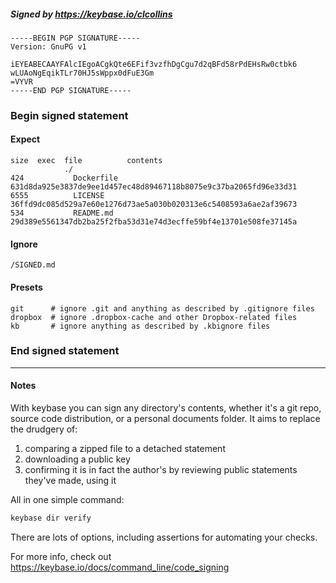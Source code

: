 ##### Signed by https://keybase.io/clcollins
```
-----BEGIN PGP SIGNATURE-----
Version: GnuPG v1

iEYEABECAAYFAlcIEgoACgkQte6EFif3vzfhDgCgu7d2qBFd58rPdEHsRw0ctbk6
wLUAoNgEqikTLr70HJ5sWppx0dFuE3Gm
=VYVR
-----END PGP SIGNATURE-----

```

<!-- END SIGNATURES -->

### Begin signed statement 

#### Expect

```
size  exec  file          contents                                                        
            ./                                                                            
424           Dockerfile  631d8da925e3837de9ee1d457ec48d89467118b8075e9c37ba2065fd96e33d31
6555          LICENSE     36ffd9dc085d529a7e60e1276d73ae5a030b020313e6c5408593a6ae2af39673
534           README.md   29d389e5561347db2ba25f2fba53d31e74d3ecffe59bf4e13701e508fe37145a
```

#### Ignore

```
/SIGNED.md
```

#### Presets

```
git      # ignore .git and anything as described by .gitignore files
dropbox  # ignore .dropbox-cache and other Dropbox-related files    
kb       # ignore anything as described by .kbignore files          
```

<!-- summarize version = 0.0.9 -->

### End signed statement

<hr>

#### Notes

With keybase you can sign any directory's contents, whether it's a git repo,
source code distribution, or a personal documents folder. It aims to replace the drudgery of:

  1. comparing a zipped file to a detached statement
  2. downloading a public key
  3. confirming it is in fact the author's by reviewing public statements they've made, using it

All in one simple command:

```bash
keybase dir verify
```

There are lots of options, including assertions for automating your checks.

For more info, check out https://keybase.io/docs/command_line/code_signing
